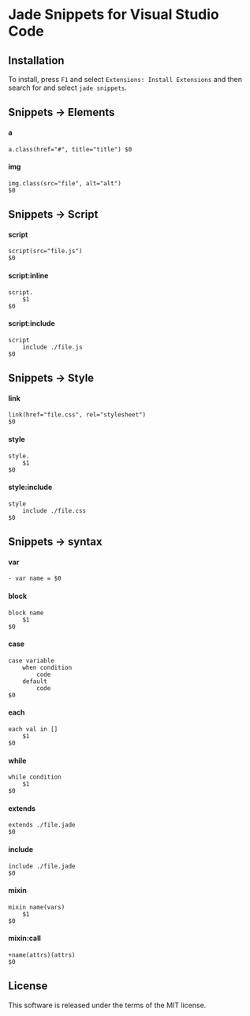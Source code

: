 # Jade Snippets for Visual Studio Code

## Installation

To install, press `F1` and select `Extensions: Install Extensions` and then search for and select `jade snippets`.

## Snippets -> Elements

#### a

```jade
a.class(href="#", title="title") $0
```

#### img

```jade
img.class(src="file", alt="alt")
$0
```

## Snippets -> Script

#### script

```jade
script(src="file.js")
$0
```

#### script:inline

```jade
script.
    $1
$0
```

#### script:include

```jade
script
    include ./file.js
$0
```

## Snippets -> Style

#### link

```jade
link(href="file.css", rel="stylesheet")
$0
```

#### style

```jade
style.
    $1
$0
```

#### style:include

```jade
style
    include ./file.css
$0
````

## Snippets -> syntax

#### var

```jade
- var name = $0
```

#### block

```jade
block name
    $1
$0
```

#### case

```jade
case variable
    when condition
        code
    default
        code
$0
```

#### each

```jade
each val in []
    $1
$0
```

#### while

```jade
while condition
    $1
$0
```

#### extends

```jade
extends ./file.jade
$0
```

#### include

```jade
include ./file.jade
$0
```

#### mixin

```jade
mixin name(vars)
    $1
$0
```

#### mixin:call

```jade
+name(attrs)(attrs)
$0
```


## License

This software is released under the terms of the MIT license.
